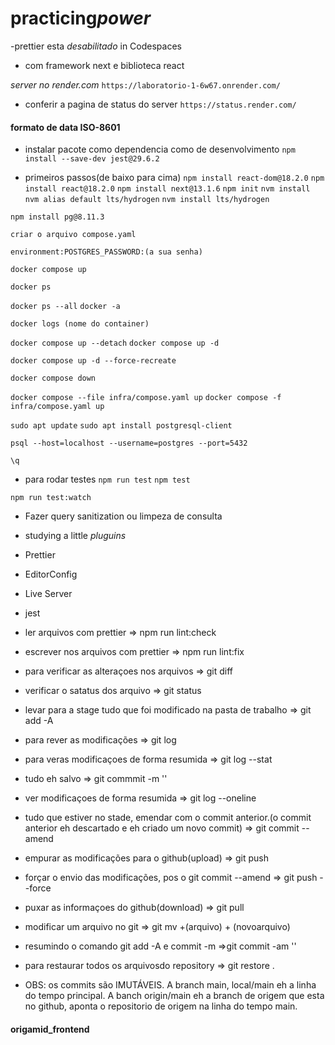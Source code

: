 # practicing*power*

-prettier esta *desabilitado* in Codespaces

* com framework next  e biblioteca react

*server no render.com*
`https://laboratorio-1-6w67.onrender.com/`
- conferir a pagina de status do server
`https://status.render.com/`

#### formato de data ISO-8601

- instalar pacote como dependencia como de desenvolvimento
`npm install --save-dev jest@29.6.2`

- primeiros passos(de baixo para cima)
`npm install react-dom@18.2.0`
`npm install react@18.2.0`
`npm install next@13.1.6`
`npm init`
`nvm install`
`nvm alias default lts/hydrogen`
`nvm install lts/hydrogen`

<!-- ultilizando .env => para variaveis de ambiente -->

<!-- instalar o pg -->
`npm install pg@8.11.3`

<!-- usando DOCKER-COMPOSE -->
`criar o arquivo compose.yaml`
<!-- criar a variavel de ambiente password -->
`environment:POSTGRES_PASSWORD:(a sua senha)`
<!-- criar e rodar o container e imagem -->
`docker compose up`
<!-- porta e server do container  do docker postgres  ipv4 => 0.0.0.0 port => 5432 -->
<!-- listar processos -->
`docker ps`
<!-- forçar listar todos os processos -->
`docker ps --all`
`docker -a`
<!-- ver os logs do docker -->
`docker logs (nome do container)`
<!-- subindo o container em modo desanexado do terminal(rosa o service em background) -->
`docker compose up --detach`
`docker compose up -d`
<!-- subindo o container e forçar uma recriação -->
`docker compose up -d --force-recreate`
<!-- destruir o container -->
`docker compose down`
<!-- criar o container a partir do arquivo yaml detro de uma pasta -->
`docker compose --file infra/compose.yaml up`
`docker compose -f infra/compose.yaml up`


<!-- instalar o postgres-client -->
`sudo apt update`
`sudo apt install postgresql-client`

<!-- comandos postgres -->
`psql --host=localhost --username=postgres --port=5432`
<!-- sair do terminal editor do postgres -->
`\q`



- para rodar testes
`npm run test`
`npm test`
<!-- script para testes automaticos -->
`npm run test:watch`

<!-- TDD => Test Driven Development => 
      DESENVOLVIMENTO ORIENTADO A TESTES -->

<!-- Primeiro se faz o test, depois programa
    o codigo que vai ser a entrada para o test  -->

- Fazer query sanitization ou limpeza de consulta


- studying a little
  _pluguins_
- Prettier
- EditorConfig
- Live Server
- jest

- ler arquivos com prettier => npm run lint:check
- escrever nos arquivos com prettier => npm run lint:fix
- para verificar as alteraçoes nos arquivos => git diff
- verificar o satatus dos arquivo => git status
- levar para a stage tudo que foi modificado na pasta de trabalho => git add -A
- para rever as modificações => git log
- para veras modificaçoes de forma resumida => git log --stat
- tudo eh salvo => git commmit -m ''
- ver modificaçoes de forma resumida => git log --oneline
- tudo que estiver no stade, emendar com o commit anterior.(o commit anterior eh descartado e eh criado um novo commit) => git commit --amend
- empurar as modificações para o github(upload) => git push
- forçar o envio das modificações, pos o git commit --amend => git push --force
- puxar as informaçoes do github(download) => git pull
- modificar um arquivo no git => git mv +(arquivo) + (novoarquivo)

- resumindo o comando git add -A e commit -m =>git commit -am ''
- para restaurar todos os arquivosdo repository => git restore .

* OBS: os commits são IMUTÁVEIS.
A branch  main, local/main eh a linha do tempo principal.
A banch origin/main eh a branch  de origem que esta no github, aponta o repositorio de origem na linha do tempo main.
#### origamid_frontend
